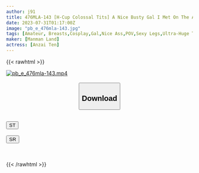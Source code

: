 ```yaml
---
author: j91
title: 476MLA-143 [H-Cup Colossal Tits] A Nice Busty Gal I Met On The App Has Her First POV Experience! ! I Shot 3 Times In A Miniskirt & Loose Socks Uniform Costume Without Blowjob, Creampie (Anzai Ten)
date: 2023-07-31T01:17:00Z
image: "pb_e_476mla-143.jpg"
tags: [Amateur, Breasts,Cosplay,Gal,Nice Ass,POV,Sexy Legs,Ultra-Huge Tits,Uniform]
maker: [Manman Land]
actress: [Anzai Ten]
---
```



{{< rawhtml >}}

<div class="video" data-videoid="PZp8wGB7mpCLKy">
    <a href="javascript:;">
        <img src="https://my.j91.asia/posts/pb_e_476mla-143/pb_e_476mla-143.jpg" width="WIDTH" height="HEIGHT" alt="pb_e_476mla-143.mp4" loading="lazy">
    </a>
</div>

<script type="text/javascript" src="https://j91.asia/asset/on-demand-st.js"></script>

<br>
  <link rel="stylesheet" href="https://j91.asia/asset/bs5.css">
  
  <center>
  <button class="btn btn-primary" type="button" data-bs-toggle="collapse" data-bs-target=".multi-collapse" aria-expanded="false" aria-controls="multiCollapseExample1 multiCollapseExample2"><h2>Download</h2></button></center>
</p>
<div class="row">
  <div class="col">
    <div class="collapse multi-collapse" id="multiCollapseExample1">
      <div class="card card-body">
	      	      <br>
<div class="buttons">  
<a href="https://streamtape.to/v/PZp8wGB7mpCLKy"><button class="btn-hover color-3"><i class="fa fa-download"></i> ST</button></a></div>
    </div>
  </div>
</div>
  <div class="col">
    <div class="collapse multi-collapse" id="multiCollapseExample2">
      <div class="card card-body">
	      <br>
<div class="buttons">
    <a href="https://streamruby.com/kju67pkpeff1.html"><button class="btn-hover color-9"><i class="fa fa-download"></i> SR</button></a></div>
<br><br>
      </div>
    </div>
  </div>
</div>

{{< /rawhtml >}}
